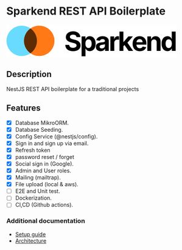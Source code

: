 # Sparkend REST API Boilerplate

![logo](/assets/logo.svg)

## Description

NestJS REST API boilerplate for a traditional projects

## Features

- [x] Database MikroORM.
- [x] Database Seeding.
- [x] Config Service (@nestjs/config).
- [x] Sign in and sign up via email.
- [x] Refresh token
- [x] password reset / forget
- [x] Social sign in (Google).
- [x] Admin and User roles.
- [x] Mailing (mailtrap).
- [x] File upload (local & aws).
- [ ] E2E and Unit test.
- [ ] Dockerization.
- [ ] CI,CD (Github actions).

### Additional documentation

- [Setup guide](/docs/setup.md)
- [Architecture](/docs/architecture.md)
